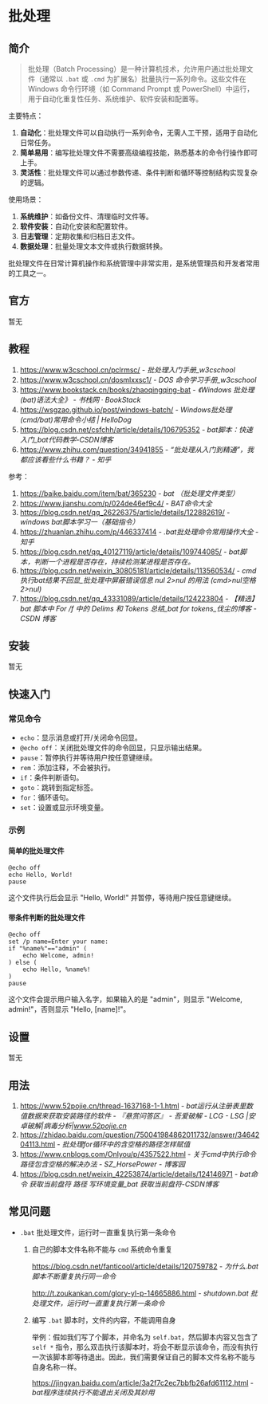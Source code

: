 # 批处理

## 简介

> 批处理（Batch Processing）是一种计算机技术，允许用户通过批处理文件（通常以 `.bat` 或 `.cmd` 为扩展名）批量执行一系列命令。这些文件在 Windows 命令行环境（如 Command Prompt 或 PowerShell）中运行，用于自动化重复性任务、系统维护、软件安装和配置等。

主要特点：

1. **自动化**：批处理文件可以自动执行一系列命令，无需人工干预，适用于自动化日常任务。
2. **简单易用**：编写批处理文件不需要高级编程技能，熟悉基本的命令行操作即可上手。
3. **灵活性**：批处理文件可以通过参数传递、条件判断和循环等控制结构实现复杂的逻辑。

使用场景：

1. **系统维护**：如备份文件、清理临时文件等。
2. **软件安装**：自动化安装和配置软件。
3. **日志管理**：定期收集和归档日志文件。
4. **数据处理**：批量处理文本文件或执行数据转换。

批处理文件在日常计算机操作和系统管理中非常实用，是系统管理员和开发者常用的工具之一。

## 官方

暂无

## 教程

1. https://www.w3cschool.cn/pclrmsc/ - *批处理入门手册_w3cschool*
2. https://www.w3cschool.cn/dosmlxxsc1/ - *DOS 命令学习手册_w3cschool*
3. https://www.bookstack.cn/books/zhaoqingqing-bat - *《Windows 批处理(bat)语法大全》 - 书栈网 · BookStack*
4. https://wsgzao.github.io/post/windows-batch/ - *Windows批处理(cmd/bat)常用命令小结 | HelloDog*
5. https://blog.csdn.net/csfchh/article/details/106795352 - *bat脚本：快速入门_bat代码教学-CSDN博客*
6. https://www.zhihu.com/question/34941855 - *“批处理从入门到精通”，我都应该看些什么书籍？ - 知乎*

参考：

1. https://baike.baidu.com/item/bat/365230 - *bat （批处理文件类型）*
2. <https://www.jianshu.com/p/024de46ef9c4/> - *BAT命令大全*
3. https://blog.csdn.net/qq_26226375/article/details/122882619/ - *windows bat脚本学习一（基础指令）*
4. https://zhuanlan.zhihu.com/p/446337414 - *.bat批处理命令常用操作大全 - 知乎*
5. https://blog.csdn.net/qq_40127119/article/details/109744085/ - *bat脚本，判断一个进程是否存在，持续检测某进程是否存在。*
6. https://blog.csdn.net/weixin_30805181/article/details/113560534/ - *cmd执行bat结果不回显_批处理中屏蔽错误信息 nul 2>nul 的用法 (cmd>nul空格2>nul)*
7. https://blog.csdn.net/qq_43331089/article/details/124223804 - *【精选】bat 脚本中 For /f 中的 Delims 和 Tokens 总结_bat for tokens_伐尘的博客 - CSDN 博客*

## 安装

暂无

## 快速入门

### 常见命令

- `echo`：显示消息或打开/关闭命令回显。
- `@echo off`：关闭批处理文件的命令回显，只显示输出结果。
- `pause`：暂停执行并等待用户按任意键继续。
- `rem`：添加注释，不会被执行。
- `if`：条件判断语句。
- `goto`：跳转到指定标签。
- `for`：循环语句。
- `set`：设置或显示环境变量。

### 示例

#### 简单的批处理文件

```batch
@echo off
echo Hello, World!
pause
```

这个文件执行后会显示 "Hello, World!" 并暂停，等待用户按任意键继续。

#### 带条件判断的批处理文件

```batch
@echo off
set /p name=Enter your name:
if "%name%"=="admin" (
    echo Welcome, admin!
) else (
    echo Hello, %name%!
)
pause
```

这个文件会提示用户输入名字，如果输入的是 "admin"，则显示 "Welcome, admin!"，否则显示 "Hello, [name]!"。

## 设置

暂无

## 用法

1. https://www.52pojie.cn/thread-1637168-1-1.html - *bat运行从注册表里数值数据来获取安装路径的软件 - 『悬赏问答区』 - 吾爱破解 - LCG - LSG |安卓破解|病毒分析|www.52pojie.cn*
2. https://zhidao.baidu.com/question/750041984862011732/answer/3464204113.html - *批处理for循环中的含空格的路径怎样赋值*
3. https://www.cnblogs.com/Onlyou/p/4357522.html - *关于cmd中执行命令路径包含空格的解决办法 - SZ_HorsePower - 博客园*
4. https://blog.csdn.net/weixin_42253874/article/details/124146971 - *bat命令 获取当前盘符 路径 写环境变量_bat 获取当前盘符-CSDN博客*

## 常见问题

- `.bat` 批处理文件，运行时一直重复执行第一条命令

  1. 自己的脚本文件名称不能与 `cmd` 系统命令重复

     https://blog.csdn.net/fanticool/article/details/120759782 - *为什么.bat脚本不断重复执行同一命令*

     http://t.zoukankan.com/glory-yl-p-14665886.html - *shutdown.bat 批处理文件，运行时一直重复执行第一条命令*

  2. 编写 `.bat` 脚本时，文件的内容，不能调用自身

     举例：假如我们写了个脚本，并命名为 `self.bat`，然后脚本内容又包含了 `self *` 指令，那么双击执行该脚本时，将会不断显示该命令，而没有执行一次该脚本即等待退出。因此，我们需要保证自己的脚本文件名称不能与自身名称一样。

     https://jingyan.baidu.com/article/3a2f7c2ec7bbfb26afd61112.html - *bat程序连续执行不能退出关闭及其妙用*

